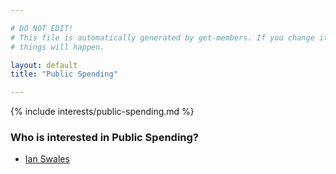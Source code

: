 ```yaml
---

# DO NOT EDIT!
# This file is automatically generated by get-members. If you change it, bad
# things will happen.

layout: default
title: "Public Spending"

---
```


{% include interests/public-spending.md %}

### Who is interested in Public Spending?


* [Ian Swales](members/ian-swales.html)
